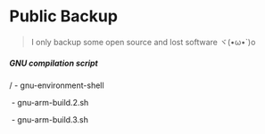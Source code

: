 # Public Backup

> I only backup some open source and lost software ヾ(•ω•`)o

##### GNU compilation script

/ - gnu-environment-shell

​	- gnu-arm-build.2.sh

​	- gnu-arm-build.3.sh


